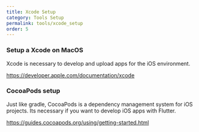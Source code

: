 ```yaml
---
title: Xcode Setup
category: Tools Setup
permalink: tools/xcode_setup
order: 5
---
```


### Setup a Xcode on MacOS
Xcode is necessary to develop and upload apps for the iOS environment. 

https://developer.apple.com/documentation/xcode

### CocoaPods setup
Just like gradle, CocoaPods is a dependency management system for iOS projects. Its necessary if you want to develop iOS apps with Flutter.

https://guides.cocoapods.org/using/getting-started.html
